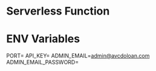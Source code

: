 # Serverless Function

# ENV Variables

PORT=
API_KEY=
ADMIN_EMAIL=admin@avcdoloan.com
ADMIN_EMAIL_PASSWORD=
